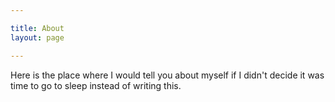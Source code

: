```yaml
---

title: About
layout: page

---
```


Here is the place where I would tell you about myself if I didn't decide it was
time to go to sleep instead of writing this.
